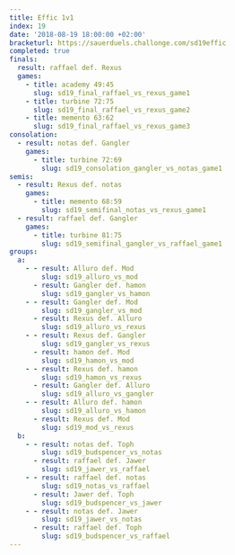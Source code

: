 ```yaml
---
title: Effic 1v1
index: 19
date: '2018-08-19 18:00:00 +02:00'
bracketurl: https://sauerduels.challonge.com/sd19effic
completed: true
finals:
  result: raffael def. Rexus
  games:
    - title: academy 49:45
      slug: sd19_final_raffael_vs_rexus_game1
    - title: turbine 72:75
      slug: sd19_final_raffael_vs_rexus_game2
    - title: memento 63:62
      slug: sd19_final_raffael_vs_rexus_game3
consolation:
  - result: notas def. Gangler
    games:
      - title: turbine 72:69
        slug: sd19_consolation_gangler_vs_notas_game1
semis:
  - result: Rexus def. notas
    games:
      - title: memento 68:59
        slug: sd19_semifinal_notas_vs_rexus_game1
  - result: raffael def. Gangler
    games:
      - title: turbine 81:75
        slug: sd19_semifinal_gangler_vs_raffael_game1
groups:
  a:
    - - result: Alluro def. Mod
        slug: sd19_alluro_vs_mod
      - result: Gangler def. hamon
        slug: sd19_gangler_vs_hamon
    - - result: Gangler def. Mod
        slug: sd19_gangler_vs_mod
      - result: Rexus def. Alluro
        slug: sd19_alluro_vs_rexus
    - - result: Rexus def. Gangler
        slug: sd19_gangler_vs_rexus
      - result: hamon def. Mod
        slug: sd19_hamon_vs_mod
    - - result: Rexus def. hamon
        slug: sd19_hamon_vs_rexus
      - result: Gangler def. Alluro
        slug: sd19_alluro_vs_gangler
    - - result: Alluro def. hamon
        slug: sd19_alluro_vs_hamon
      - result: Rexus def. Mod
        slug: sd19_mod_vs_rexus
  b:
    - - result: notas def. Toph
        slug: sd19_budspencer_vs_notas
      - result: raffael def. Jawer
        slug: sd19_jawer_vs_raffael
    - - result: raffael def. notas
        slug: sd19_notas_vs_raffael
      - result: Jawer def. Toph
        slug: sd19_budspencer_vs_jawer
    - - result: notas def. Jawer
        slug: sd19_jawer_vs_notas
      - result: raffael def. Toph
        slug: sd19_budspencer_vs_raffael
---
```

